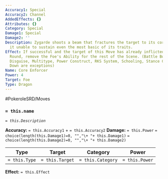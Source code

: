 ```yaml
---
Accuracy1: Special
Accuracy2: Channel
AddedEffects: {}
Attributes: {}
Category: Special
Damage1: Special
Damage2: ''
Description: Zygarde shoots a beam that fractures the target to its core, rendering
  it unable to sustain even the most basic of its traits.
Effect: If successful and the target of this Move has already inflicted damage this
  Round, remove the Foe's Ability for the rest of the Scene. (Battle Bond, Comatose,
  Disguise, Multitype, Power Construct, RKS System, Schooling, Stance Change & Shields
  Down are exceptions)
Name: Core Enforcer
Power: 4
Target: Foe
Type: Dragon
---
```


#PokeroleSRD/Moves

### `= this.name` 
*`= this.Description`*

**Accuracy:** `= this.Accuracy1` + `= this.Accuracy2`
**Damage:** `= this.Power` `= choice(length(this.Damage1)=0, "","\+ "+ this.Damage1)` `= choice(length(this.Damage2)=0, "","\+ "+ this.Damage2)`

| Type          | Target          | Category          | Power          |
| ------------- | --------------- | ----------------  | -------------- |
| `= this.Type` | `= this.Target` | `= this.Category` | `= this.Power` | 

**Effect:** `= this.Effect`
